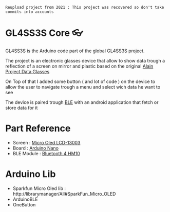 ``Reupload project from 2021 : This project was recovered so don't take commits into accounts``

# GL4SS3S Core 👓

GL4SS3S is the Arduino code part of the global GL4SS3S project.

The project is an electronic glasses device that allow to show data trough a reflection of a screen on mirror and plastic based on the original [Alain Project Data Glasses](https://alainsprojects.com/2016/10/07/featured-on-hackaday-com/)

On Top of that I added some button ( and lot of code ) on the device to allow the user to navigate trough a menu and select wich data he want to see

The device is paired trough [BLE](https://fr.wikipedia.org/wiki/Bluetooth_%C3%A0_basse_consommation) with an android application that fetch or store data for it

# Part Reference 

- Screen : [Micro Oled LCD-13003](https://www.gotronic.fr/art-afficheur-micro-oled-lcd-13003-26798.htm)
- Board : [Arduino Nano](https://www.gotronic.fr/art-afficheur-micro-oled-lcd-13003-26798.htm)
- BLE Module : [Bluetooth 4 HM10](https://www.gotronic.fr/art-module-bluetooth-4-hm10-37939.htm)
  

# Arduino Lib 
- Sparkfun Micro Oled lib : http://librarymanager/All#SparkFun_Micro_OLED
- ArduinoBLE
- OneButton

